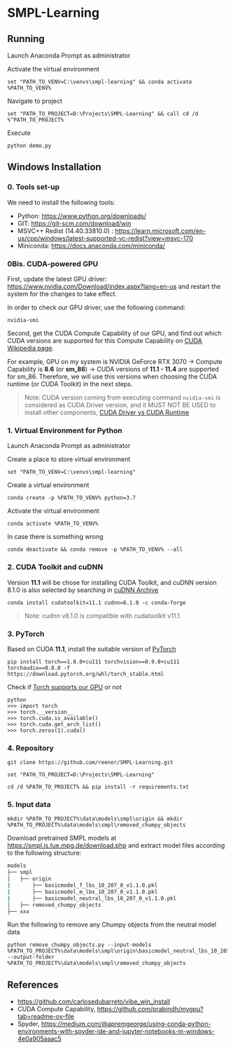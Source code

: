 # SMPL-Learning

## Running
Launch Anaconda Prompt as administrator

Activate the virtual environment
```Shell
set "PATH_TO_VENV=C:\venvs\smpl-learning" && conda activate %PATH_TO_VENV%
```
Navigate to project
```Shell
set "PATH_TO_PROJECT=D:\Projects\SMPL-Learning" && call cd /d %^PATH_TO_PROJECT%
```
Execute
```Shell
python demo.py
```

## Windows Installation

### 0. Tools set-up
We need to install the following tools:
- Python: https://www.python.org/downloads/
- GIT: https://git-scm.com/download/win
- MSVC++ Redist (14.40.33810.0) : https://learn.microsoft.com/en-us/cpp/windows/latest-supported-vc-redist?view=msvc-170
- Miniconda: https://docs.anaconda.com/miniconda/

### 0Bis. CUDA-powered GPU 
First, update the latest GPU driver: https://www.nvidia.com/Download/index.aspx?lang=en-us and restart the system for the changes to take effect.

In order to check our GPU driver, use the following command:
```Shell
nvidia-smi
```
Second, get the CUDA Compute Capability of our GPU, and find out which CUDA versions are supported for this Compute Capability on [CUDA Wikipedia page](https://en.wikipedia.org/wiki/CUDA#GPUs_supported).

For example, GPU on my system is NVIDIA GeForce RTX 3070 -> Compute Capability is **8.6** (or **sm_86**) -> CUDA versions of **11.1 - 11.4** are supported for sm_86. Therefore, we will use this versions when choosing the CUDA runtime (or CUDA Toolkit) in the next steps.

> Note: CUDA version coming from executing command `nvidia-smi` is considered as CUDA Driver version, and it MUST NOT BE USED to install other components, [CUDA Driver vs CUDA Runtime](https://stackoverflow.com/questions/53422407/different-cuda-versions-shown-by-nvcc-and-nvidia-smi)

### 1. Virtual Environment for Python
Launch Anaconda Prompt as administrator

Create a place to store virtual environment
```Shell
set "PATH_TO_VENV=C:\venvs\smpl-learning"
```
Create a virtual environment
```Shell
conda create -p %PATH_TO_VENV% python=3.7
```
Activate the virtual environment
```Shell
conda activate %PATH_TO_VENV%
```
In case there is something wrong
```Shell
conda deactivate && conda remove -p %PATH_TO_VENV% --all
```

### 2. CUDA Toolkit and cuDNN
Version **11.1** will be chose for installing CUDA Toolkit, and cuDNN version 8.1.0 is also selected by searching in [cuDNN Archive](https://developer.nvidia.com/rdp/cudnn-archive)
```Shell
conda install cudatoolkit=11.1 cudnn=8.1.0 -c conda-forge
```
> Note: cudnn v8.1.0 is compatible with cudatoolkit v11.1

### 3. PyTorch
Based on CUDA **11.1**, install the suitable version of [PyTorch](https://pytorch.org/get-started/previous-versions/)
```Shell
pip install torch==1.8.0+cu111 torchvision==0.9.0+cu111 torchaudio==0.8.0 -f https://download.pytorch.org/whl/torch_stable.html
```

Check if [Torch supports our GPU](https://stackoverflow.com/questions/60987997/why-torch-cuda-is-available-returns-false-even-after-installing-pytorch-with) or not
```
python
>>> import torch
>>> torch.__version__
>>> torch.cuda.is_available()
>>> torch.cuda.get_arch_list()
>>> torch.zeros(1).cuda()
```

### 4. Repository
```Shell
git clone https://github.com/reenor/SMPL-Learning.git
```

```Shell
set "PATH_TO_PROJECT=D:\Projects\SMPL-Learning"
```

```Shell
cd /d %PATH_TO_PROJECT% && pip install -r requirements.txt
```

### 5. Input data

```Shell
mkdir %PATH_TO_PROJECT%\data\models\smpl\origin && mkdir %PATH_TO_PROJECT%\data\models\smpl\removed_chumpy_objects
```
Download pretrained SMPL models at https://smpl.is.tue.mpg.de/download.php and extract model files according to the following structure:

```bash
models
├── smpl
│   ├── origin
|       ├── basicmodel_f_lbs_10_207_0_v1.1.0.pkl
|       ├── basicmodel_m_lbs_10_207_0_v1.1.0.pkl
|       ├── basicmodel_neutral_lbs_10_207_0_v1.1.0.pkl
│   ├── removed_chumpy_objects
├── xxx
```

Run the following to remove any Chumpy objects from the neutral model data
```Shell
python remove_chumpy_objects.py --input-models %PATH_TO_PROJECT%\data\models\smpl\origin\basicmodel_neutral_lbs_10_207_0_v1.1.0.pkl --output-folder %PATH_TO_PROJECT%\data\models\smpl\removed_chumpy_objects
```

## References
- https://github.com/carlosedubarreto/vibe_win_install
- CUDA Compute Capability, https://github.com/prabindh/mygpu?tab=readme-ov-file
- Spyder, https://medium.com/@apremgeorge/using-conda-python-environments-with-spyder-ide-and-jupyter-notebooks-in-windows-4e0a905aaac5

